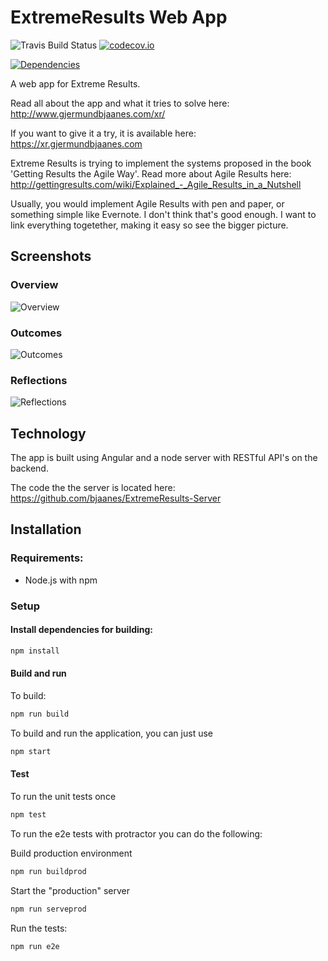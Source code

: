 # ExtremeResults Web App

![Travis Build Status](https://travis-ci.org/bjaanes/ExtremeResults-WebApp.svg?branch=master)
[![codecov.io](https://codecov.io/github/bjaanes/ExtremeResults-WebApp/coverage.svg?branch=master)](https://codecov.io/github/bjaanes/ExtremeResults-WebApp?branch=master)
<!--[![Code Climate](https://codeclimate.com/github/bjaanes/ExtremeResults-WebApp/badges/gpa.svg)](https://codeclimate.com/github/bjaanes/ExtremeResults-WebApp)-->
[![Dependencies](https://david-dm.org/bjaanes/ExtremeResults-WebApp.svg)](https://david-dm.org/bjaanes/ExtremeResults-WebApp)

A web app for Extreme Results.

Read all about the app and what it tries to solve here: http://www.gjermundbjaanes.com/xr/

If you want to give it a try, it is available here: https://xr.gjermundbjaanes.com

Extreme Results is trying to implement the systems proposed in the book 'Getting Results the Agile Way'.
Read more about Agile Results here: http://gettingresults.com/wiki/Explained_-_Agile_Results_in_a_Nutshell

Usually, you would implement Agile Results with pen and paper, or something simple like Evernote. I don't think that's good enough. I want to link everything togetether, making it easy so see the bigger picture.

## Screenshots

### Overview
![Overview](https://github.com/bjaanes/ExtremeResults-WebApp/raw/master/screenshots/Overview2.png "Overview")

### Outcomes
![Outcomes](https://raw.githubusercontent.com/bjaanes/ExtremeResults-WebApp/master/screenshots/Outcomes.png "Outcomes")

### Reflections
![Reflections](https://raw.githubusercontent.com/bjaanes/ExtremeResults-WebApp/master/screenshots/Reflections.png "Reflections")

## Technology

The app is built using Angular and a node server with RESTful API's on the backend.

The code the the server is located here:
https://github.com/bjaanes/ExtremeResults-Server

## Installation

### Requirements:

* Node.js with npm

### Setup

#### Install dependencies for building:
```bash
npm install
```


#### Build and run

To build:
```bash
npm run build
```

To build and run the application, you can just use
```bash
npm start
```


#### Test

To run the unit tests once
```bash
npm test
```


To run the e2e tests with protractor you can do the following:

Build production environment
```bash
npm run buildprod
```

Start the "production" server
```bash
npm run serveprod
```

Run the tests:
```bash
npm run e2e
```

